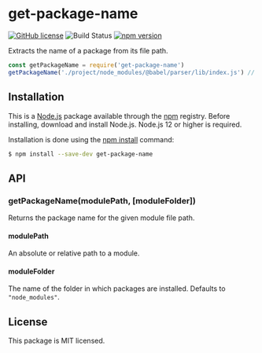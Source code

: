 # get-package-name

[![GitHub license](https://img.shields.io/badge/license-MIT-blue.svg)](https://github.com/i-like-robots/get-package-name/blob/main/LICENSE) ![Build Status](https://github.com/i-like-robots/get-package-name/actions/workflows/test.yml/badge.svg?branch=main) [![npm version](https://img.shields.io/npm/v/get-package-name.svg?style=flat)](https://www.npmjs.com/package/get-package-name)

Extracts the name of a package from its file path.

```js
const getPackageName = require('get-package-name')
getPackageName('./project/node_modules/@babel/parser/lib/index.js') // @babel/parser
```


## Installation

This is a [Node.js] package available through the [npm] registry. Before installing, download and install Node.js. Node.js 12 or higher is required.

Installation is done using the [npm install] command:

```sh
$ npm install --save-dev get-package-name
```

[Node.js]: https://nodejs.org/en/
[npm]: https://www.npmjs.com/
[npm install]: https://docs.npmjs.com/getting-started/installing-npm-packages-locally


## API

### getPackageName(modulePath, [moduleFolder])

Returns the package name for the given module file path.

#### modulePath

An absolute or relative path to a module.

#### moduleFolder

The name of the folder in which packages are installed. Defaults to `"node_modules"`.


## License

This package is MIT licensed.
